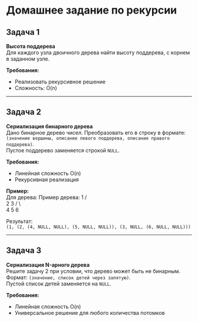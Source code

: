 # Домашнее задание по рекурсии

## Задача 1
**Высота поддерева**  
Для каждого узла двоичного дерева найти высоту поддерева, с корнем в заданном узле.

**Требования:**
- Реализовать рекурсивное решение
- Сложность: O(n)

---

## Задача 2
**Сериализация бинарного дерева**  
Дано бинарное дерево чисел. Преобразовать его в строку в формате:  
`(значение вершины, описание левого поддерева, описание правого поддерева)`.  
Пустое поддерево заменяется строкой `NULL`.

**Требования:**
- Линейная сложность O(n)
- Рекурсивная реализация

**Пример:**  
Для дерева:
Пример дерева:
     1
   /   \
  2     3
 / \     \
4   5     6

Результат:  
`(1, (2, (4, NULL, NULL), (5, NULL, NULL)), (3, NULL, (6, NULL, NULL)))`

---

## Задача 3
**Сериализация N-арного дерева**  
Решите задачу 2 при условии, что дерево может быть не бинарным.  
Формат: `(значение, список детей через запятую)`.  
Пустой список детей заменяется на `NULL`.

**Требования:**
- Линейная сложность O(n)
- Универсальное решение для любого количества потомков  